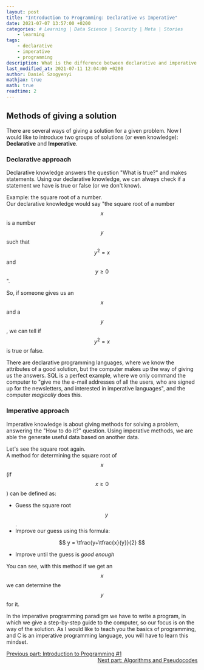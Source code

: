 ```yaml
---
layout: post
title: "Introduction to Programming: Declarative vs Imperative"
date: 2021-07-07 13:57:00 +0200
categories: # Learning | Data Science | Security | Meta | Stories
    - learning
tags:
    - declarative
    - imperative
    - programming
description: What is the difference between declarative and imperative paradigms? What do we have to say to the computer, and what kind of questions do we want to answer? I am giving a short summary of the declarative and imperative approaches.
last_modified_at: 2021-07-11 12:04:00 +0200
author: Daniel Szogyenyi
mathjax: true
math: true
readtime: 2
---
```


## Methods of giving a solution

There are several ways of giving a solution for a given problem. Now I would like to introduce two groups of solutions (or even knowledge): **Declarative** and **Imperative**.

### Declarative approach

Declarative knowledge answers the question "What is true?" and makes statements. Using our declarative knowledge, we can always check if a statement we have is true or false (or we don't know).

Example: the square root of a number.  
Our declarative knowledge would say "the square root of a number $$ x $$ is a number $$ y $$ such that $$ y^2 = x $$ and $$ y\geqslant0 $$ ".

So, if someone gives us an $$ x $$ and a $$ y $$, we can tell if $$ y^2=x $$ is true or false.

There are declarative programming languages, where we know the attributes of a good solution, but the computer makes up the way of giving us the answers. SQL is a perfect example, where we only command the computer to "give me the e-mail addresses of all the users, who are signed up for the newsletters, and interested in imperative languages", and the computer _magically_ does this.

### Imperative approach

Imperative knowledge is about giving methods for solving a problem, answering the "How to do it?" question. Using imperative methods, we are able the generate useful data based on another data.

Let's see the square root again.  
A method for determining the square root of $$ x $$ (if $$ x\geqslant0 $$) can be defined as:  

- Guess the square root $$ y $$.
- Improve our guess using this formula:

$$ y = \tfrac{y+\tfrac{x}{y}}{2} $$

- Improve until the guess is _good enough_

You can see, with this method if we get an $$ x $$ we can determine the $$ y $$ for it.

In the imperative programming paradigm we have to write a program, in which we give a step-by-step guide to the computer, so our focus is on the way of the solution. As I would like to teach you the basics of programming, and C is an imperative programming language, you will have to learn this mindset.



<div style="text-align: center;">
    <span style="display:block; float:left;">
        <a href="https://szogyenyid.github.io/learning/2021/07/06/introduction-to-programming-1.html">Previous part: Introduction to Programming #1</a>
    </span>
    &nbsp;
    <span style="display:block; float:right;">
        <a href="https://szogyenyid.github.io/learning/2021/07/08/algo-pseudocode.html">Next part: Algorithms and Pseudocodes</a>
    </span>
</div>